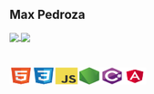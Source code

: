 ## Max Pedroza

<a href="https://github.com/anuraghazra/github-readme-stats">
  <img height=150 align="center" theme="transparent" src="https://github-readme-stats.vercel.app/api?username=maxpedroza&show_icons=true&theme=transparent" />
</a>
<a href="https://github.com/anuraghazra/convoychat">
  <img height=150 align="center" src="https://github-readme-stats.vercel.app/api/top-langs?username=maxpedroza&layout=compact&langs_count=8&card_width=320&show_icons=true&theme=transparent" />
</a>

<br> <div style="display: flex; align-items: center; justify-content: left;">
  <img height="30" width="40" src="https://raw.githubusercontent.com/MaxPedroza/icones/refs/heads/main/html5-original.svg" alt="html Logo">
  <img height="30" width="40" src="https://raw.githubusercontent.com/MaxPedroza/icones/refs/heads/main/css3-original.svg" alt="css Logo">
  <img height="30" width="40" src="https://raw.githubusercontent.com/MaxPedroza/icones/refs/heads/main/javascript-original.svg" alt="JavaScript Logo">
  <img height="30" width="40" src="https://raw.githubusercontent.com/MaxPedroza/icones/refs/heads/main/nodejs-original.svg" alt="node Logo">
  <img height="30" width="40" src="https://raw.githubusercontent.com/MaxPedroza/icones/refs/heads/main/csharp-original.svg" alt="csharp Logo">
  <img height="30" width="40" src="https://raw.githubusercontent.com/MaxPedroza/icones/refs/heads/main/angular-original.svg" alt="angular Logo">
</div>
